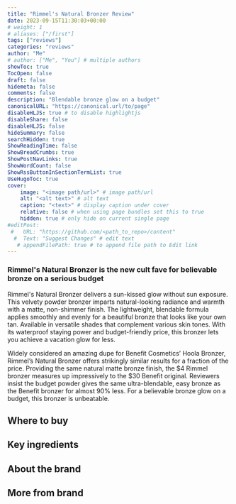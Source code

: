 ```yaml
---
title: "Rimmel's Natural Bronzer Review"
date: 2023-09-15T11:30:03+00:00
# weight: 1
# aliases: ["/first"]
tags: ["reviews"]
categories: "reviews"
author: "Me"
# author: ["Me", "You"] # multiple authors
showToc: true
TocOpen: false
draft: false
hidemeta: false
comments: false
description: "Blendable bronze glow on a budget"
canonicalURL: "https://canonical.url/to/page"
disableHLJS: true # to disable highlightjs
disableShare: false
disableHLJS: false
hideSummary: false
searchHidden: true
ShowReadingTime: false
ShowBreadCrumbs: true
ShowPostNavLinks: true
ShowWordCount: false
ShowRssButtonInSectionTermList: true
UseHugoToc: true
cover:
    image: "<image path/url>" # image path/url
    alt: "<alt text>" # alt text
    caption: "<text>" # display caption under cover
    relative: false # when using page bundles set this to true
    hidden: true # only hide on current single page
#editPost:
 #   URL: "https://github.com/<path_to_repo>/content"
  #  Text: "Suggest Changes" # edit text
   # appendFilePath: true # to append file path to Edit link
---
```

### Rimmel's Natural Bronzer is the new cult fave for believable bronze on a serious budget

Rimmel's Natural Bronzer delivers a sun-kissed glow without sun exposure. This velvety powder bronzer imparts natural-looking radiance and warmth with a matte, non-shimmer finish. The lightweight, blendable formula applies smoothly and evenly for a beautiful bronze that looks like your own tan. Available in versatile shades that complement various skin tones. With its waterproof staying power and budget-friendly price, this bronzer lets you achieve a vacation glow for less.

Widely considered an amazing dupe for Benefit Cosmetics’ Hoola Bronzer, Rimmel’s Natural Bronzer offers strikingly similar results for a fraction of the price. Providing the same natural matte bronze finish, the $4 Rimmel bronzer measures up impressively to the $30 Benefit original. Reviewers insist the budget powder gives the same ultra-blendable, easy bronze as the Benefit bronzer for almost 90% less. For a believable bronze glow on a budget, this bronzer is unbeatable.

## Where to buy

## Key ingredients

## About the brand

## More from brand